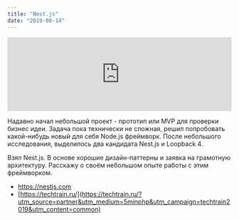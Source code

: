 ```yaml
---
title: "Nest.js"
date: "2019-08-14"
---
```


<iframe width="100%" height="166" scrolling="no" frameborder="no" allow="autoplay" src="https://w.soundcloud.com/player/?url=https%3A//api.soundcloud.com/tracks/665536373&color=%23ff5500&auto_play=false&hide_related=true&show_comments=true&show_user=true&show_reposts=false&show_teaser=true"></iframe>

Надавно начал небольшой проект - прототип или MVP для проверки бизнес идеи. Задача пока технически не сложная, решил попробовать какой-нибудь новый для себя Node.js фреймворк. После небольшого исследования, выделилось два кандидата Nest.js и Loopback 4.

Взял Nest.js. В основе хорошие дизайн-паттерны и заявка на грамотную архитектуру. Расскажу о своём небольшом опыте работы с этим фреймворком.

- https://nestjs.com
- [https://techtrain.ru/](https://techtrain.ru/?utm_source=partner&utm_medium=5minphp&utm_campaign=techtrain2019&utm_content=common)
